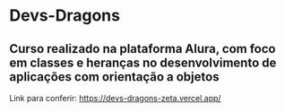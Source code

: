 ﻿# Devs-Dragons
 ## Curso realizado na plataforma Alura, com foco em classes e heranças no desenvolvimento de aplicações com orientação a objetos

 Link para conferir: https://devs-dragons-zeta.vercel.app/


<!-- 1. BlazeDraco - Vida: 8, Mana: 5, Level: 62, Classe: Mago
2. ShadowWing - Vida: 6, Mana: 8, Level: 45, Classe: Ladino
3. FrostFang - Vida: 9, Mana: 4, Level: 77, Classe: Guerreiro
4. EmberScale - Vida: 7, Mana: 6, Level: 53, Classe: Mago
5. StormySerpent - Vida: 5, Mana: 9, Level: 36, Classe: Elementalista
6. MysticMaw - Vida: 8, Mana: 7, Level: 60, Classe: Paladino
7. LavaLurker - Vida: 9, Mana: 3, Level: 81, Classe: Guerreiro
8. VenomVortex - Vida: 4, Mana: 8, Level: 29, Classe: Feiticeiro
9. CrystalClaw - Vida: 6, Mana: 7, Level: 42, Classe: Ladino
10. ThunderTail - Vida: 7, Mana: 5, Level: 55, Classe: Arqueiro
11. AuroraDancer - Vida: 5, Mana: 9, Level: 39, Classe: Elementalista
12. ObsidianOracle - Vida: 8, Mana: 6, Level: 58, Classe: Paladino
13. RadiantRipper - Vida: 7, Mana: 8, Level: 49, Classe: Mago
14. CelestialChaos - Vida: 6, Mana: 7, Level: 43, Classe: Ladino
15. FrostbiteFury - Vida: 9, Mana: 4, Level: 76, Classe: Guerreiro
16. EmberEcho - Vida: 7, Mana: 5, Level: 54, Classe: Arqueiro
17. StormSurge - Vida: 6, Mana: 9, Level: 41, Classe: Elementalista
18. VenomousVortex - Vida: 8, Mana: 3, Level: 79, Classe: Guerreiro
19. ShimmerScale - Vida: 5, Mana: 8, Level: 38, Classe: Feiticeiro
20. ThunderStrike - Vida: 9, Mana: 6, Level: 63, Classe: Paladino
21. LunarLurker - Vida: 6, Mana: 7, Level: 46, Classe: Mago
22. InfernoImpaler - Vida: 8, Mana: 4, Level: 72, Classe: Guerreiro
23. FrostfallenFang - Vida: 7, Mana: 8, Level: 48, Classe: Ladino
24. CrimsonChaos - Vida: 5, Mana: 9, Level: 37, Classe: Elementalista
25. NebulaNest - Vida: 9, Mana: 3, Level: 80, Classe: Guerreiro
26. ObsidianOblivion - Vida: 6, Mana: 6, Level: 50, Classe: Arqueiro
27. SearingShadow - Vida: 7, Mana: 7, Level: 44, Classe: Feiticeiro
28. WhisperingWyrmling - Vida: 8, Mana: 5, Level: 61, Classe: Paladino
29. FrostfireFury - Vida: 9, Mana: 4, Level: 75, Classe: Guerreiro
30. AshenAzure - Vida: 7, Mana: 6, Level: 52, Classe: Mago
31. VolcanicVagabond - Vida: 5, Mana: 8, Level: 40, Classe: Elementalista
32. SerpentSpecter - Vida: 8, Mana: 7, Level: 57, Classe: Ladino
33. CelestialCrest - Vida: 6, Mana: 9, Level: 47, Classe: Paladino
34. ThunderTornado - Vida: 7, Mana: 5, Level: 56, Classe: Arqueiro
35. MysticMagma - Vida: 9, Mana: 3, Level: 78, Classe: Guerreiro
36. EmberEnigma - Vida: 6, Mana: 6, Level: 51, Classe: Mago
37. LurkingLunar - Vida: 8, Mana: 4, Level: 74, Classe: Guerreiro
38. VenomousVortex - Vida: 7, Mana: 7, Level: 45, Classe: Feiticeiro
39. CrystalCrawler - Vida: 5, Mana: 9, Level: 35, Classe: Elementalista
40. StormySorcerer - Vida: 9, Mana: 5, Level: 64, Classe: Paladino
41. DriftingDusk - Vida: 6, Mana: 8, Level: 53, Classe: Arqueiro
42. FeralFrost - Vida: 8, Mana: 6, Level: 59, Classe: Mago
43. InfernoInquisitor - Vida: 7, Mana: 5, Level: 55, Classe: Guerreiro
44. WhisperingWyrm - Vida: 9, Mana: 4, Level: 77, Classe: Paladino
45. ThunderousTempest - Vida: 6, Mana: 7, Level: 42, Classe: Ladino
46. NebulaNexus - Vida: 8, Mana: 3, Level: 81, Classe: Guerreiro
47. ObsidianOmen - Vida: 7, Mana: 8, Level: 49, Classe: Mago
48. SearingSerpentine - Vida: 6, Mana: 7, Level: 43, Classe: Elementalista
49. CelestialCipher - Vida: 9, Mana: 4, Level: 76, Classe: Guerreiro
50. FrostflameFury - Vida: 7, Mana: 5, Level: 54, Classe: Arqueiro
51. AshenAbyss - Vida: 6, Mana: 9, Level: 41, Classe: Elementalista
52. VolcanicVigilante - Vida: 8, Mana: 6, Level: 60, Classe: Paladino -->
